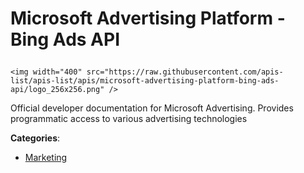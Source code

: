 # Microsoft Advertising Platform - Bing Ads API<p align="center">
    <img width="400" src="https://raw.githubusercontent.com/apis-list/apis-list/apis/microsoft-advertising-platform-bing-ads-api/logo_256x256.png" />
</p>

Official developer documentation for Microsoft Advertising. Provides programmatic access to various advertising technologies

**Categories**:

- [Marketing](https://github/apis-list/apis-list#marketing)






